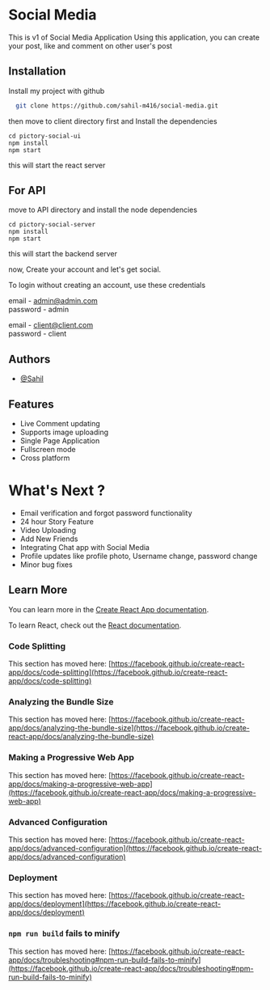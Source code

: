 
# Social Media

This is v1 of Social Media Application
Using this application, you can create your post, like and comment on other user's post





## Installation

Install my project with github

```bash
  git clone https://github.com/sahil-m416/social-media.git
```

then move to client directory first and Install the dependencies

```
cd pictory-social-ui
npm install
npm start
```

this will start the react server

## For API

move to API directory and install the node dependencies

```
cd pictory-social-server 
npm install 
npm start 
```
this will start the backend server

now, Create your account and let's get social. 

To login without creating an account, use these credentials

email - admin@admin.com           
password - admin


email - client@client.com         
password - client





    
## Authors

- [@Sahil](https://sahil-m416.github.io/portfolio)


## Features

- Live Comment updating
- Supports image uploading
- Single Page Application
- Fullscreen mode
- Cross platform

# What's Next ?


- Email verification and forgot password functionality
- 24 hour Story Feature
- Video Uploading
- Add New Friends
- Integrating Chat app with Social Media
- Profile updates like profile photo, Username change, password change
- Minor bug fixes


## Learn More

You can learn more in the [Create React App documentation](https://facebook.github.io/create-react-app/docs/getting-started).

To learn React, check out the [React documentation](https://reactjs.org/).

### Code Splitting

This section has moved here: [https://facebook.github.io/create-react-app/docs/code-splitting](https://facebook.github.io/create-react-app/docs/code-splitting)

### Analyzing the Bundle Size

This section has moved here: [https://facebook.github.io/create-react-app/docs/analyzing-the-bundle-size](https://facebook.github.io/create-react-app/docs/analyzing-the-bundle-size)

### Making a Progressive Web App

This section has moved here: [https://facebook.github.io/create-react-app/docs/making-a-progressive-web-app](https://facebook.github.io/create-react-app/docs/making-a-progressive-web-app)

### Advanced Configuration

This section has moved here: [https://facebook.github.io/create-react-app/docs/advanced-configuration](https://facebook.github.io/create-react-app/docs/advanced-configuration)

### Deployment

This section has moved here: [https://facebook.github.io/create-react-app/docs/deployment](https://facebook.github.io/create-react-app/docs/deployment)

### `npm run build` fails to minify

This section has moved here: [https://facebook.github.io/create-react-app/docs/troubleshooting#npm-run-build-fails-to-minify](https://facebook.github.io/create-react-app/docs/troubleshooting#npm-run-build-fails-to-minify)
